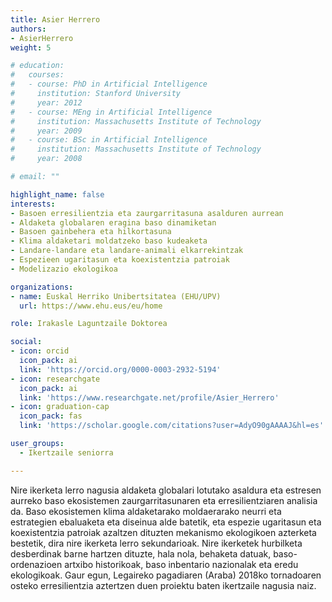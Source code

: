 ```yaml
---
title: Asier Herrero
authors:
- AsierHerrero
weight: 5

# education:
#   courses:
#   - course: PhD in Artificial Intelligence
#     institution: Stanford University
#     year: 2012
#   - course: MEng in Artificial Intelligence
#     institution: Massachusetts Institute of Technology
#     year: 2009
#   - course: BSc in Artificial Intelligence
#     institution: Massachusetts Institute of Technology
#     year: 2008

# email: ""

highlight_name: false
interests:
- Basoen erresilientzia eta zaurgarritasuna asalduren aurrean
- Aldaketa globalaren eragina baso dinamiketan
- Basoen gainbehera eta hilkortasuna
- Klima aldaketari moldatzeko baso kudeaketa
- Landare-landare eta landare-animali elkarrekintzak
- Espezieen ugaritasun eta koexistentzia patroiak
- Modelizazio ekologikoa

organizations:
- name: Euskal Herriko Unibertsitatea (EHU/UPV)
  url: https://www.ehu.eus/eu/home

role: Irakasle Laguntzaile Doktorea

social:
- icon: orcid
  icon_pack: ai
  link: 'https://orcid.org/0000-0003-2932-5194'
- icon: researchgate
  icon_pack: ai
  link: 'https://www.researchgate.net/profile/Asier_Herrero'
- icon: graduation-cap
  icon_pack: fas
  link: 'https://scholar.google.com/citations?user=AdyO90gAAAAJ&hl=es'

user_groups: 
  - Ikertzaile seniorra

---
```


Nire ikerketa lerro nagusia aldaketa globalari lotutako asaldura eta estresen aurreko baso ekosistemen zaurgarritasunaren eta erresilientziaren analisia da. Baso ekosistemen klima aldaketarako moldaerarako neurri eta estrategien ebaluaketa eta diseinua alde batetik, eta espezie ugaritasun eta koexistentzia patroiak azaltzen dituzten mekanismo ekologikoen azterketa bestetik, dira nire ikerketa lerro sekundarioak. Nire ikerketek hurbilketa desberdinak barne hartzen dituzte, hala nola, behaketa datuak, baso-ordenazioen artxibo historikoak, baso inbentario nazionalak eta eredu ekologikoak. Gaur egun, Legaireko pagadiaren (Araba) 2018ko tornadoaren osteko erresilientzia aztertzen duen proiektu baten ikertzaile nagusia naiz. 

